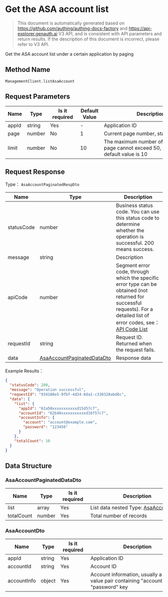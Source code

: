 # Get the ASA account list

<!--
Warning ⚠️:
Do not modify this document directly,
https://github\.com/Authing/authing-docs-factory
Use this project to generate
-->

<LastUpdated />

> This document is automatically generated based on https://github.com/authing/authing-docs-factory and https://api-explorer.genauth.ai V3 API, and is consistent with API parameters and return results. If the description of this document is incorrect, please refer to V3 API.

Get the ASA account list under a certain application by paging

## Method Name

`ManagementClient.listAsaAccount`

## Request Parameters

| Name  | Type   | <div style="width:80px">Is it required</div> | <div style="width:60px">Default Value</div> | <div style="width:300px">Description</div>                                         | <div style="width:200px">Example Value</div> |
| ----- | ------ | -------------------------------------------- | ------------------------------------------- | ---------------------------------------------------------------------------------- | -------------------------------------------- |
| appId | string | Yes                                          | -                                           | Application ID                                                                     | `62a50xxxxxxxxxxxd15d57c7`                   |
| page  | number | No                                           | 1                                           | Current page number, starting from 1                                               | `1`                                          |
| limit | number | No                                           | 10                                          | The maximum number of pages per page cannot exceed 50, and the default value is 10 | `10`                                         |

## Request Response

Type： `AsaAccountPaginatedRespDto`

| Name       | Type                                                                 | Description                                                                                                                                                                                                                                                                                                                                       |
| ---------- | -------------------------------------------------------------------- | ------------------------------------------------------------------------------------------------------------------------------------------------------------------------------------------------------------------------------------------------------------------------------------------------------------------------------------------------- |
| statusCode | number                                                               | Business status code. You can use this status code to determine whether the operation is successful. 200 means success.                                                                                                                                                                                                                           |
| message    | string                                                               | Description                                                                                                                                                                                                                                                                                                                                       |
| apiCode    | number                                                               | Segment error code, through which the specific error type can be obtained (not returned for successful requests). For a detailed list of error codes, see：[API Code List](https://api-explorer.genauth.ai/?tag=group/%E5%BC%80%E5%8F%91%E5%87%86%E5%A4%87#tag/%E5%BC%80%E5%8F%91%E5%87%86%E5%A4%87/%E9%94%99%E8%AF%AF%E5%A4%84%E7%90%86/apiCode) |
| requestId  | string                                                               | Request ID. Returned when the request fails.                                                                                                                                                                                                                                                                                                      |
| data       | <a href="#AsaAccountPaginatedDataDto">AsaAccountPaginatedDataDto</a> | Response data                                                                                                                                                                                                                                                                                                                                     |

Example Results：

```json
{
  "statusCode": 200,
  "message": "Operation successful",
  "requestId": "934108e5-9fbf-4d24-8da1-c330328abd6c",
  "data": {
    "list": {
      "appId": "62a50xxxxxxxxxxxd15d57c7",
      "accountId": "62b40xxxxxxxxxxxd16f57c7",
      "accountInfo": {
        "account": "account@example.com",
        "password": "123456"
      }
    },
    "totalCount": 10
  }
}
```

## Data Structure

### <a id="AsaAccountPaginatedDataDto"></a> AsaAccountPaginatedDataDto

| Name       | Type   | <div style="width:80px">Is it required</div> | <div style="width:300px">Description</div>                         | <div style="width:200px">Example Value</div> |
| ---------- | ------ | -------------------------------------------- | ------------------------------------------------------------------ | -------------------------------------------- |
| list       | array  | Yes                                          | List data nested Type: <a href="#AsaAccountDto">AsaAccountDto</a>. |                                              |
| totalCount | number | Yes                                          | Total number of records                                            | `10`                                         |

### <a id="AsaAccountDto"></a> AsaAccountDto

| Name        | Type   | <div style="width:80px">Is it required</div> | <div style="width:300px">Description</div>                                         | <div style="width:200px">Example Value</div>            |
| ----------- | ------ | -------------------------------------------- | ---------------------------------------------------------------------------------- | ------------------------------------------------------- |
| appId       | string | Yes                                          | Application ID                                                                     | `62a50xxxxxxxxxxxd15d57c7`                              |
| accountId   | string | Yes                                          | Account ID                                                                         | `62b40xxxxxxxxxxxd16f57c7`                              |
| accountInfo | object | Yes                                          | Account information, usually a key-value pair containing "account", "password" key | `{"account":"account@example.com","password":"123456"}` |
